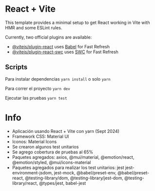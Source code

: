 # React + Vite

This template provides a minimal setup to get React working in Vite with HMR and some ESLint rules.

Currently, two official plugins are available:

- [@vitejs/plugin-react](https://github.com/vitejs/vite-plugin-react/blob/main/packages/plugin-react/README.md) uses [Babel](https://babeljs.io/) for Fast Refresh
- [@vitejs/plugin-react-swc](https://github.com/vitejs/vite-plugin-react-swc) uses [SWC](https://swc.rs/) for Fast Refresh

## Scripts

Para instalar dependencias
`yarn install` o solo `yarn`

Para correr el proyecto
`yarn dev`

Ejecutar las pruebas
`yarn test`


# Info
* Aplicación usando React + Vite con yarn (Sept 2024)
* Framework CSS: Material UI
* Iconos: Material Icons
* Se crearon algunos test unitarios
* Se agrego cobertura de pruebas al 65%
* Paquetes agregados: axios, @mui/material, @emotion/react, @emotion/styled, @mui/icons-material
* Paquetes agregados para realizar los test unitarios: jest jest-environment-jsdom, jest-mock, @babel/preset-env, @babel/preset-react, @testing-library/dom, @testing-library/jest-dom, @testing-library/react, @types/jest, babel-jest


